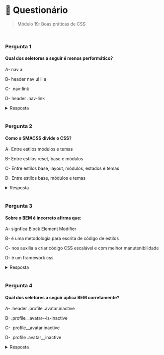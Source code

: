 # 📌 Questionário

> Módulo 19: Boas práticas de CSS

<br>

### Pergunta 1

#### Qual dos seletores a seguir é menos performático?

A- nav a

B- header nav ul li a

C- .nav-link

D- header .nav-link

<details>
    <summary>Resposta</summary>

    header nav ul li a

    A resposta correta é "header nav ul li a". Este seletor é menos performático porque envolve uma sequência de seletores aninhados (descendentes), o que significa que o navegador precisa percorrer várias camadas de elementos HTML para encontrar os elementos que correspondem a esse seletor. Quanto mais aninhados forem os seletores, mais trabalho o navegador terá que fazer para aplicar o estilo, e isso pode afetar o desempenho da renderização da página. É sempre aconselhável escrever seletores CSS que sejam o mais eficientes possível para otimizar o desempenho da página.

</details>

<br>

### Pergunta 2

#### Como o SMACSS divide o CSS?

A- Entre estilos módulos e temas

B- Entre estilos reset, base e módulos

C- Entre estilos base, layout, módulos, estados e temas

D- Entre estilos base, módulos e temas

<details>
    <summary>Resposta</summary>
    
    Entre estilos base, layout, módulos, estados e temas

    A resposta correta é " Entre estilos base, layout, módulos, estados e temas". O SMACSS divide o CSS nessas cinco categorias principais para promover uma organização e estrutura mais eficiente e escalável:

    Base: Esta categoria lida com as configurações padrão de elementos HTML. Aqui, você define estilos globais, como definições de fontes, tamanhos de texto, cores de texto e plano de fundo, e estilos para links não visitados.

    Layout: A categoria de layout lida com a estrutura geral do layout da página, como cabeçalhos, barras laterais e rodapés. Aqui, você define estilos para os elementos de estrutura que afetam o posicionamento dos módulos.

    Módulos: Os módulos são os componentes individuais e reutilizáveis da sua interface do usuário, como botões, caixas de diálogo, formulários etc. Cada módulo possui seu próprio arquivo CSS que contém todas as regras relacionadas a ele, tornando-o fácil de manter e reutilizar.

    Estados: Nesta categoria, você lida com os estados interativos dos elementos, como links visitados, elementos ativos, elementos com foco, entre outros. Isso ajuda a manter o CSS organizado e legível, separando as regras de estilo para diferentes estados.

    Temas: Os temas envolvem a aplicação de diferentes estilos de acordo com temas específicos. Isso é útil quando você deseja personalizar a aparência do site de acordo com diferentes contextos ou preferências do usuário.

</details>

<br>

### Pergunta 3

#### Sobre o BEM é incorreto afirma que:

A- signfica Block Element Modifier

B- é uma metodologia para escrita de código de estilos

C- nos auxilia a criar código CSS escalável e com melhor manutenibilidade

D- é um framework css

<details>
    <summary>Resposta</summary>
    
    é um framework css

    A resposta incorreta é a alternativa " é um framework css". O BEM (Block Element Modifier) não é um framework CSS, mas sim uma metodologia de nomenclatura e organização de classes CSS. Ele fornece diretrizes para criar nomes de classes significativos e estruturar o código de estilo de uma maneira mais organizada e escalável, mas não oferece componentes ou estilos pré-fabricados como um framework CSS faria. O BEM é mais sobre como nomear e organizar suas próprias classes CSS em seu projeto, em vez de fornecer um conjunto completo de estilos ou componentes prontos para uso.

</details>

<br>

### Pergunta 4

#### Qual dos seletores a seguir aplica BEM corretamente?

A- .header .profile .avatar.inactive

B- .profile\_\_avatar--is-inactive

C- .profile\_\_avatar.inactive

D- .profile .avatar\_\_inactive

<details>
    <summary>Resposta</summary>
    
    .profile__avatar--is-inactive

    A resposta correta é .profile__avatar--is-inactive.

    .profile__avatar--is-inactive: Esse seletor está aplicando a metodologia BEM corretamente. Ele representa um elemento chamado "avatar" dentro de um bloco "profile" com o modificador "is-inactive".

</details>
